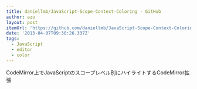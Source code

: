 ```yaml
---
title: daniellmb/JavaScript-Scope-Context-Coloring · GitHub
author: azu
layout: post
itemUrl: 'https://github.com/daniellmb/JavaScript-Scope-Context-Coloring'
date: '2013-04-07T09:30:26.337Z'
tags:
  - JavaScript
  - editor
  - color
---
```

CodeMirror上でJavaScriptのスコープレベル別にハイライトするCodeMirror拡張
